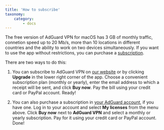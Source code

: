 ```yaml
---
title: 'How to subscribe'
taxonomy:
    category:
        - docs
---
```


The free version of AdGuard VPN for macOS has 3 GB of monthly traffic, connetion speed up to 20 Mb/s, more than 10 locations in different countries and the ability to work on two devices simultaneously. If you want to use the app without restrictions, you can purchase a [subscription](link).

There are two ways to do this:

1. You can subscribe to AdGuard VPN on [our website](https://adguard-vpn.com/license.html) or by clicking **Upgrade** in the lower right corner of the app. Choose a convenient subscription plan (monthly or yearly), enter the email address to which a receipt will be sent, and click **Buy now**. Pay the bill using your credit card or PayPal account. Ready!

2. You can also purchase a subscription in [your AdGuard account](https://my.adguard.com/en/main.html), if you have one. Log in to your account and select **My licenses** from the menu above. Click **Buy now** next to **AdGuard VPN** and select a monthly or yearly subscription. Pay for it using your credit card or PayPal account. Done!